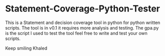 # Statement-Coverage-Python-Tester

This is a Statement and decision coverage tool in python for python written scripts.
The tool is in v0.1 it requires more analysis and testing. 
The gpa.py is the script I used to test the tool feel free to write and test your own scripts.




Keep smiling
Khaled
